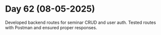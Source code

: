 # Day 62 (08-05-2025)
Developed backend routes for seminar CRUD and user auth.
Tested routes with Postman and ensured proper responses.
